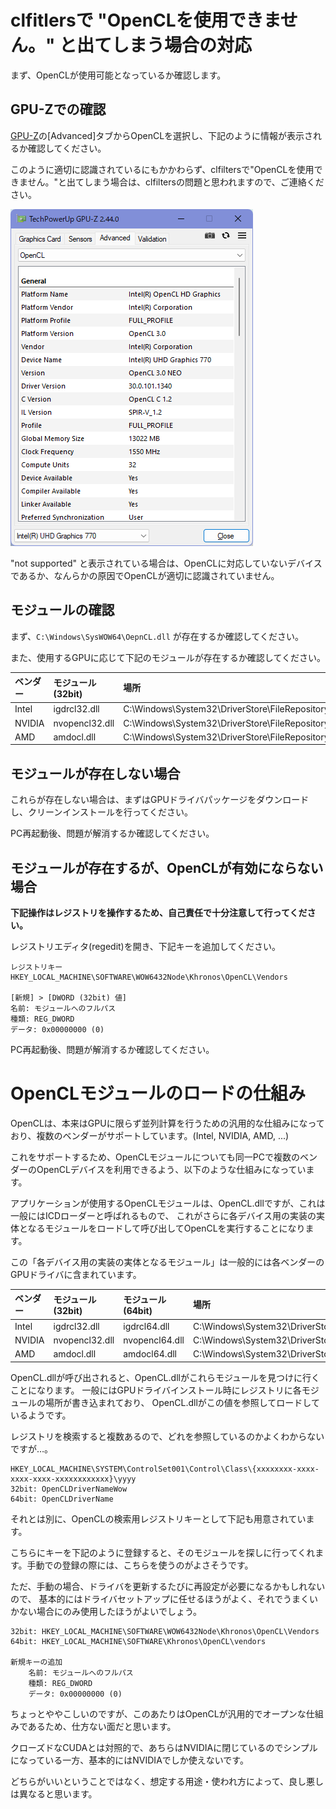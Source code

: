 ﻿# clfitlersで "OpenCLを使用できません。" と出てしまう場合の対応

まず、OpenCLが使用可能となっているか確認します。

## GPU-Zでの確認

[GPU-Z](https://www.techpowerup.com/gpuz/)の[Advanced]タブからOpenCLを選択し、下記のように情報が表示されるか確認してください。

このように適切に認識されているにもかかわらず、clfiltersで"OpenCLを使用できません。"と出てしまう場合は、clfiltersの問題と思われますので、ご連絡ください。

![デバイス選択](./data/gpuz_opencl_check.png)

"not supported" と表示されている場合は、OpenCLに対応していないデバイスであるか、なんらかの原因でOpenCLが適切に認識されていません。

## モジュールの確認

まず、```C:\Windows\SysWOW64\OepnCL.dll``` が存在するか確認してください。

また、使用するGPUに応じて下記のモジュールが存在するか確認してください。

| ベンダー | モジュール(32bit) | 場所 |
|:--       |:--                |:--   |
| Intel    | igdrcl32.dll      | C:\Windows\System32\DriverStore\FileRepository\iigd_dch.inf_amd64_*  |
| NVIDIA   | nvopencl32.dll    | C:\Windows\System32\DriverStore\FileRepository\nv_dispig.inf_amd64_* |
| AMD      | amdocl.dll        | C:\Windows\System32\DriverStore\FileRepository\xxxxxxxx.inf_amd64_*  |

## モジュールが存在しない場合

これらが存在しない場合は、まずはGPUドライバパッケージをダウンロードし、クリーンインストールを行ってください。

PC再起動後、問題が解消するか確認してください。

## モジュールが存在するが、OpenCLが有効にならない場合

**下記操作はレジストリを操作するため、自己責任で十分注意して行ってください。**

レジストリエディタ(regedit)を開き、下記キーを追加してください。

```
レジストリキー HKEY_LOCAL_MACHINE\SOFTWARE\WOW6432Node\Khronos\OpenCL\Vendors

[新規] > [DWORD (32bit) 値]
名前: モジュールへのフルパス
種類: REG_DWORD
データ: 0x00000000 (0)
```

PC再起動後、問題が解消するか確認してください。

# OpenCLモジュールのロードの仕組み

OpenCLは、本来はGPUに限らず並列計算を行うための汎用的な仕組みになっており、複数のベンダーがサポートしています。(Intel, NVIDIA, AMD, ...)

これをサポートするため、OpenCLモジュールについても同一PCで複数のベンダーのOpenCLデバイスを利用できるよう、以下のような仕組みになっています。

アプリケーションが使用するOpenCLモジュールは、OpenCL.dllですが、これは一般にはICDローダーと呼ばれるもので、
これがさらに各デバイス用の実装の実体となるモジュールをロードして呼び出してOpenCLを実行することになります。

この「各デバイス用の実装の実体となるモジュール」は一般的には各ベンダーのGPUドライバに含まれています。

| ベンダー | モジュール(32bit) | モジュール(64bit) | 場所 |
|:--       |:--                |:--                |:--   |
| Intel    | igdrcl32.dll      | igdrcl64.dll      | C:\Windows\System32\DriverStore\FileRepository\iigd_dch.inf_amd64_*  |
| NVIDIA   | nvopencl32.dll    | nvopencl64.dll    | C:\Windows\System32\DriverStore\FileRepository\nv_dispig.inf_amd64_* |
| AMD      | amdocl.dll        | amdocl64.dll      | C:\Windows\System32\DriverStore\FileRepository\xxxxxxxx.inf_amd64_*  |

OpenCL.dllが呼び出されると、OpenCL.dllがこれらモジュールを見つけに行くことになります。
一般にはGPUドライバインストール時にレジストリに各モジュールの場所が書き込まれており、
OpenCL.dllがこの値を参照してロードしているようです。

レジストリを検索すると複数あるので、どれを参照しているのかよくわからないですが…。

```
HKEY_LOCAL_MACHINE\SYSTEM\ControlSet001\Control\Class\{xxxxxxxx-xxxx-xxxx-xxxx-xxxxxxxxxxxx}\yyyy
32bit: OpenCLDriverNameWow
64bit: OpenCLDriverName
```

それとは別に、OpenCLの検索用レジストリキーとして下記も用意されています。

こちらにキーを下記のように登録すると、そのモジュールを探しに行ってくれます。手動での登録の際には、こちらを使うのがよさそうです。

ただ、手動の場合、ドライバを更新するたびに再設定が必要になるかもしれないので、
基本的にはドライバセットアップに任せるほうがよく、それでうまくいかない場合にのみ使用したほうがよいでしょう。

```
32bit: HKEY_LOCAL_MACHINE\SOFTWARE\WOW6432Node\Khronos\OpenCL\Vendors
64bit: HKEY_LOCAL_MACHINE\SOFTWARE\Khronos\OpenCL\vendors

新規キーの追加
    名前: モジュールへのフルパス
    種類: REG_DWORD
    データ: 0x00000000 (0)
```

ちょっとややこしいのですが、このあたりはOpenCLが汎用的でオープンな仕組みであるため、仕方ない面だと思います。

クローズドなCUDAとは対照的で、あちらはNVIDIAに閉じているのでシンプルになっている一方、基本的にはNVIDIAでしか使えないです。

どちらがいいということではなく、想定する用途・使われ方によって、良し悪しは異なると思います。
